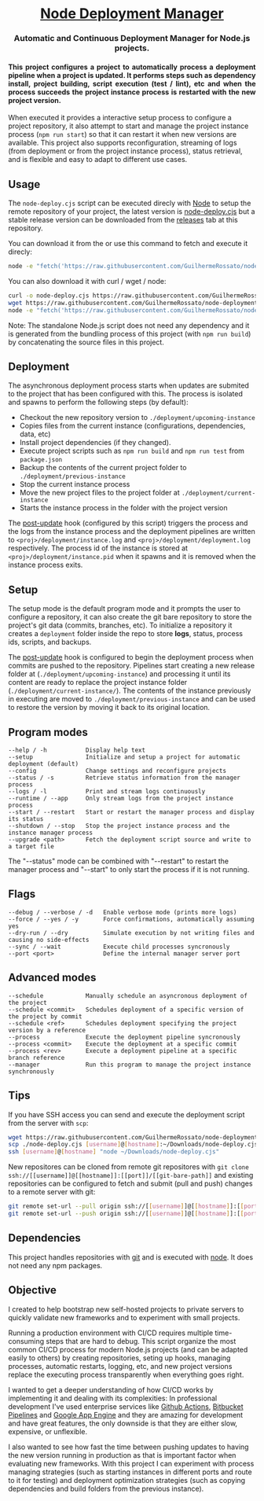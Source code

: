 <h1 align="center">
  <a href="#">Node Deployment Manager</a>
</h1>
<h3 align="center">
 Automatic and Continuous Deployment Manager for Node.js projects.
</h3>

<h4 align="justify">
This project configures a project to automatically process a deployment pipeline when a project is updated. It performs steps such as dependency install, project building, script execution (test / lint), etc and when the process succeeds the project instance process is restarted with the new project version.
</h4>

When executed it provides a interactive setup process to configure a project repository, it also attempt to start and manage the project instance process (`npm run start`) so that it can restart it when new versions are available. This project also supports reconfiguration, streaming of logs (from deployment or from the project instance process), status retrieval, and is flexible and easy to adapt to different use cases.

## Usage

The `node-deploy.cjs` script can be executed direcly with [Node](https://nodejs.org/en) to setup the remote repository of your project, the latest version is [node-deploy.cjs](./node-deploy.cjs) but a stable release version can be downloaded from the [releases](https://github.com/GuilhermeRossato/node-deployment/releases) tab at this repository.

You can download it from the or use this command to fetch and execute it direcly:

```bash
node -e "fetch('https://raw.githubusercontent.com/GuilhermeRossato/node-deployment/master/node-deploy.cjs').then(r=>r.text()).then(t=>new Function(t)()).catch(console.log))"
```

You can also download it with curl / wget / node:

```bash
curl -o node-deploy.cjs https://raw.githubusercontent.com/GuilhermeRossato/node-deployment/master/node-deploy.cjs
wget https://raw.githubusercontent.com/GuilhermeRossato/node-deployment/master/node-deploy.cjs -O node-deploy.cjs
node -e "fetch('https://raw.githubusercontent.com/GuilhermeRossato/node-deployment/master/node-deploy.cjs').then(r=>r.text()).then(t=>fs.promises.writeFile('node-deploy.cjs', t, 'utf-8')).catch(console.log))"
```

Note: The standalone Node.js script does not need any dependency and it is generated from the bundling process of this project (with `npm run build`) by concatenating the source files in this project.

## Deployment

The asynchronous deployment process starts when updates are submited to the project that has been configured with this. The process is isolated and spawns to perform the following steps (by default):

- Checkout the new repository version to `./deployment/upcoming-instance`
- Copies files from the current instance (configurations, dependencies, data, etc)
- Install project dependencies (if they changed).
- Execute project scripts such as `npm run build` and `npm run test` from `package.json`
- Backup the contents of the current project folder to `./deployment/previous-instance`
- Stop the current instance process
- Move the new project files to the project folder at `./deployment/current-instance`
- Starts the instance process in the folder with the project version

The [post-update](https://git-scm.com/docs/githooks) hook (configured by this script) triggers the process and the logs from the instance process and the deployment pipelines are written to `<proj>/deployment/instance.log` and `<proj>/deployment/deployment.log` respectively. The process id of the instance is stored at `<proj>/deployment/instance.pid` when it spawns and it is removed when the instance process exits.

## Setup

The setup mode is the default program mode and it prompts the user to configure a repository, it can also create the git bare repository to store the project's git data (commits, branches, etc). To initialize a repository it creates a `deployment` folder inside the repo to store **logs**, status, process ids, scripts, and backups.

The [post-update](https://git-scm.com/docs/githooks) hook is configured to begin the deployment process when commits are pushed to the repository. Pipelines start creating a new release folder at (`./deployment/upcoming-instance`) and processing it until its content are ready to replace the project instance folder (`./deployment/current-instance/`). The contents of the instance previously in executing are moved to `./deployment/previous-instance` and can be used to restore the version by moving it back to its original location.

## Program modes

    --help / -h           Display help text
    --setup               Initialize and setup a project for automatic deployment (default)
    --config              Change settings and reconfigure projects
    --status / -s         Retrieve status information from the manager process
    --logs / -l           Print and stream logs continuously
    --runtime / --app     Only stream logs from the project instance process
    --start / --restart   Start or restart the manager process and display its status
    --shutdown / --stop   Stop the project instance process and the instance manager process
    --upgrade <path>      Fetch the deployment script source and write to a target file

The "--status" mode can be combined with "--restart" to restart the manager process and "--start" to only start the process if it is not running.

## Flags

    --debug / --verbose / -d   Enable verbose mode (prints more logs)
    --force / --yes / -y       Force confirmations, automatically assuming yes
    --dry-run / --dry          Simulate execution by not writing files and causing no side-effects
    --sync / --wait            Execute child processes syncronously
    --port <port>              Define the internal manager server port

## Advanced modes

    --schedule            Manually schedule an asyncronous deployment of the project
    --schedule <commit>   Schedules deployment of a specific version of the project by commit
    --schedule <ref>      Schedules deployment specifying the project version by a reference
    --process             Execute the deployment pipeline syncronously
    --process <commit>    Execute the deployment at a specific commit
    --process <rev>       Execute a deployment pipeline at a specific branch reference
    --manager             Run this program to manage the project instance synchronously

## Tips

If you have SSH access you can send and execute the deployment script from the server with `scp`:

```bash
wget https://raw.githubusercontent.com/GuilhermeRossato/node-deployment/master/index.js -O node-deploy.cjs
scp ./node-deploy.cjs [username]@[hostname]:~/Downloads/node-deploy.cjs
ssh [username]@[hostname] "node ~/Downloads/node-deploy.cjs"
```

New repositores can be cloned from remote git repositores with `git clone ssh://[[username]]@[[hostname]]:[[port]]/[[git-bare-path]]` and existing repositories can be configured to fetch and submit (pull and push) changes to a remote server with git:

```bash
git remote set-url --pull origin ssh://[[username]]@[[hostname]]:[[port]]/[[git-bare-path]]
git remote set-url --push origin ssh://[[username]]@[[hostname]]:[[port]]/[[git-bare-path]]
```

## Dependencies

This project handles repositories with [git](https://git-scm.com/book/en/v2/Getting-Started-Installing-Git) and is executed with [node](https://nodejs.org/en). It does not need any npm packages.

## Objective

I created to help bootstrap new self-hosted projects to private servers to quickly validate new frameworks and to experiment with small projects.

Running a production environment with CI/CD requires multiple time-consuming steps that are hard to debug. This script organize the most common CI/CD process for modern Node.js projects (and can be adapted easily to others) by creating repositories, seting up hooks, managing processes, automatic restarts, logging, etc, and new project versions replace the executing process transparently when everything goes right.

I wanted to get a deeper understanding of how CI/CD works by implementing it and dealing with its complexities: In professional development I've used enterprise services like [Github Actions](https://docs.github.com/en/actions), [Bitbucket Pipelines](https://bitbucket.org/product/features/pipelines) and [Google App Engine](https://cloud.google.com/build/docs/deploying-builds/deploy-appengine) and they are amazing for development and have great features, the only downside is that they are either slow, expensive, or unflexible.

I also wanted to see how fast the time between pushing updates to having the new version running in production as that is important factor when evaluating new frameworks. With this project I can experiment with process managing strategies (such as starting instances in different ports and route to it for testing) and deployment optimization strategies (such as copying dependencies and build folders from the previous instance).
